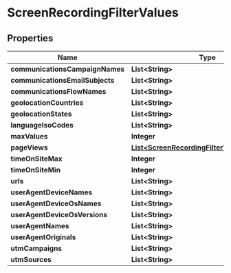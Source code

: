 
# ScreenRecordingFilterValues

## Properties
Name | Type | Description | Notes
------------ | ------------- | ------------- | -------------
**communicationsCampaignNames** | **List&lt;String&gt;** |  |  [optional]
**communicationsEmailSubjects** | **List&lt;String&gt;** |  |  [optional]
**communicationsFlowNames** | **List&lt;String&gt;** |  |  [optional]
**geolocationCountries** | **List&lt;String&gt;** |  |  [optional]
**geolocationStates** | **List&lt;String&gt;** |  |  [optional]
**languageIsoCodes** | **List&lt;String&gt;** |  |  [optional]
**maxValues** | **Integer** |  |  [optional]
**pageViews** | [**List&lt;ScreenRecordingFilterValuesPageView&gt;**](ScreenRecordingFilterValuesPageView.md) |  |  [optional]
**timeOnSiteMax** | **Integer** |  |  [optional]
**timeOnSiteMin** | **Integer** |  |  [optional]
**urls** | **List&lt;String&gt;** |  |  [optional]
**userAgentDeviceNames** | **List&lt;String&gt;** |  |  [optional]
**userAgentDeviceOsNames** | **List&lt;String&gt;** |  |  [optional]
**userAgentDeviceOsVersions** | **List&lt;String&gt;** |  |  [optional]
**userAgentNames** | **List&lt;String&gt;** |  |  [optional]
**userAgentOriginals** | **List&lt;String&gt;** |  |  [optional]
**utmCampaigns** | **List&lt;String&gt;** |  |  [optional]
**utmSources** | **List&lt;String&gt;** |  |  [optional]



